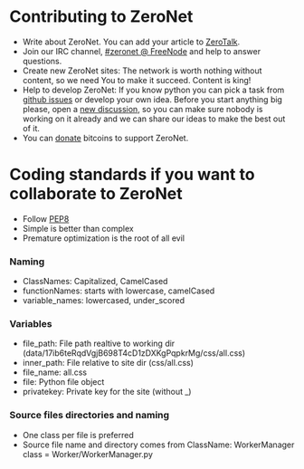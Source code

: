 # Contributing to ZeroNet

 - Write about ZeroNet. You can add your article to [ZeroTalk](http://127.0.0.1:43110/1TaLk3zM7ZRskJvrh3ZNCDVGXvkJusPKQ/?Topics:8@2/Articles+about+ZeroNet).
 - Join our IRC channel, [#zeronet @ FreeNode](https://kiwiirc.com/client/irc.freenode.net/zeronet) and help to answer questions.
 - Create new ZeroNet sites: The network is worth nothing without content, so we need You to make it succeed. Content is king!
 - Help to develop ZeroNet: If you know python you can pick a task from
   [github issues](https://github.com/HelloZeroNet/ZeroNet/issues) or develop your own idea.
   Before you start anything big please, open a [new discussion](https://github.com/HelloZeroNet/ZeroNet/issues/new),
   so you can make sure nobody is working on it already and we can share our ideas to make the best out of it.
 - You can [donate](zeronet_development/donate) bitcoins to support ZeroNet.

# Coding standards if you want to collaborate to ZeroNet
 - Follow [PEP8](https://www.python.org/dev/peps/pep-0008/)
 - Simple is better than complex
 - Premature optimization is the root of all evil

### Naming
 - ClassNames: Capitalized, CamelCased
 - functionNames: starts with lowercase, camelCased
 - variable_names: lowercased, under_scored

### Variables
 - file_path: File path realtive to working dir (data/17ib6teRqdVgjB698T4cD1zDXKgPqpkrMg/css/all.css)
 - inner_path: File relative to site dir (css/all.css)
 - file_name: all.css
 - file: Python file object
 - privatekey: Private key for the site (without _)

### Source files directories and naming
 - One class per file is preferred
 - Source file name and directory comes from ClassName: WorkerManager class = Worker/WorkerManager.py
